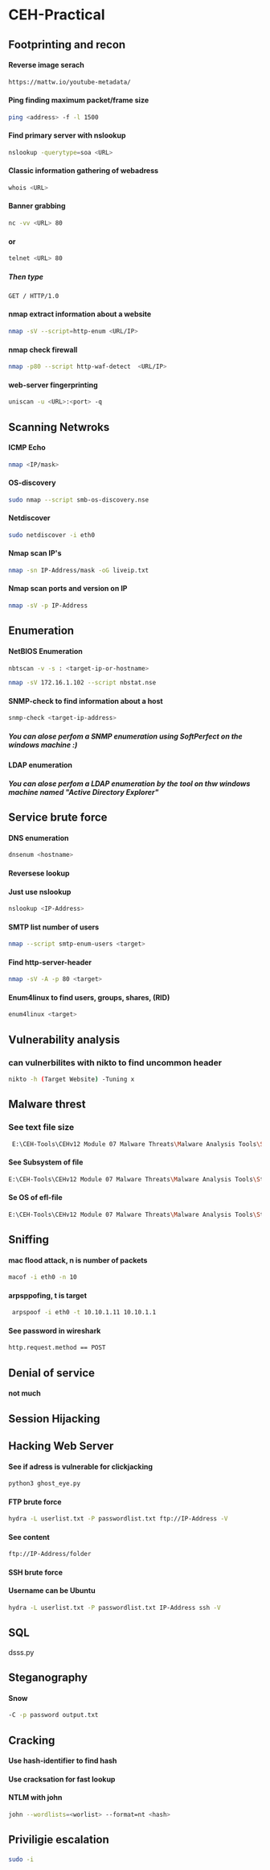 # CEH-Practical

## Footprinting and recon
#### Reverse image serach
```bash
https://mattw.io/youtube-metadata/
```
#### Ping finding  maximum packet/frame size
```bash
ping <address> -f -l 1500
```

#### Find primary server with nslookup 
```bash
nslookup -querytype=soa <URL>
```

#### Classic information gathering of webadress
```bash
whois <URL>
```
#### Banner grabbing
```bash
nc -vv <URL> 80
```
#### or
```bash
telnet <URL> 80
```
##### Then type
```bash
GET / HTTP/1.0
```

#### nmap extract information about a website
```bash
nmap -sV --script=http-enum <URL/IP>
```
#### nmap check firewall
```bash
nmap -p80 --script http-waf-detect  <URL/IP>
```

#### web-server fingerprinting 
```bash
uniscan -u <URL>:<port> -q
```
## Scanning Netwroks
#### ICMP Echo
```bash
nmap <IP/mask>
```
#### OS-discovery
```bash
sudo nmap --script smb-os-discovery.nse
```

#### Netdiscover
```bash
sudo netdiscover -i eth0
```
#### Nmap scan IP's
```bash
nmap -sn IP-Address/mask -oG liveip.txt
```
#### Nmap scan ports and version on IP
```bash
nmap -sV -p IP-Address
```
## Enumeration
#### NetBIOS Enumeration
```bash
nbtscan -v -s : <target-ip-or-hostname>
```
```bash
nmap -sV 172.16.1.102 --script nbstat.nse
```
#### SNMP-check to find information about a host
```bash
snmp-check <target-ip-address>
```
##### You can alose perfom a SNMP enumeration using SoftPerfect on the windows machine :)
#### LDAP enumeration
##### You can alose perfom a LDAP enumeration by the tool on thw windows machine named "Active Directory Explorer"
## Service brute force
#### DNS enumeration
```bash
dnsenum <hostname>
```
#### Reversese lookup
#### Just use nslookup
```bash
nslookup <IP-Address>
```
#### SMTP list number of users
```bash
nmap --script smtp-enum-users <target>
```
#### Find http-server-header
```bash
nmap -sV -A -p 80 <target>
```

#### Enum4linux to find  users, groups, shares, (RID)
```bash
enum4linux <target>
```

## Vulnerability analysis
### can vulnerbilites with nikto to find uncommon header
```bash
nikto -h (Target Website) -Tuning x
```

## Malware threst
### See text file size
```bash
 E:\CEH-Tools\CEHv12 Module 07 Malware Threats\Malware Analysis Tools\Static Malware Analysis Tools\String Searching Tools\BinText
```
#### See Subsystem of file 
```bash
E:\CEH-Tools\CEHv12 Module 07 Malware Threats\Malware Analysis Tools\Static Malware Analysis Tools\Packaging and Obfuscation Tools\PEid
```
#### Se OS of efl-file
```bash
E:\CEH-Tools\CEHv12 Module 07 Malware Threats\Malware Analysis Tools\Static Malware Analysis Tools\Packaging and Obfuscation Tools\DIE
```

## Sniffing
#### mac flood attack, n is number of packets
```bash
macof -i eth0 -n 10 
```
#### arpsppofing, t is target
```bash
 arpspoof -i eth0 -t 10.10.1.11 10.10.1.1
```
#### See password in wireshark
```bash
http.request.method == POST
```

## Denial of service
#### not much

## Session Hijacking

## Hacking Web Server
#### See if adress is vulnerable for clickjacking
```bash
python3 ghost_eye.py 
```


#### FTP brute force
```bash
hydra -L userlist.txt -P passwordlist.txt ftp://IP-Address -V
```
#### See content
```bash
ftp://IP-Address/folder
```

#### SSH brute force
#### Username can be Ubuntu
```bash
hydra -L userlist.txt -P passwordlist.txt IP-Address ssh -V
```

## SQL

dsss.py

## Steganography
#### Snow
```bash
-C -p password output.txt
```

## Cracking
#### Use hash-identifier to find hash
#### Use cracksation for fast lookup
#### NTLM with john
```bash
john --wordlists=<worlist> --format=nt <hash> 
```

## Priviligie escalation
####
```bash
sudo -i
```



